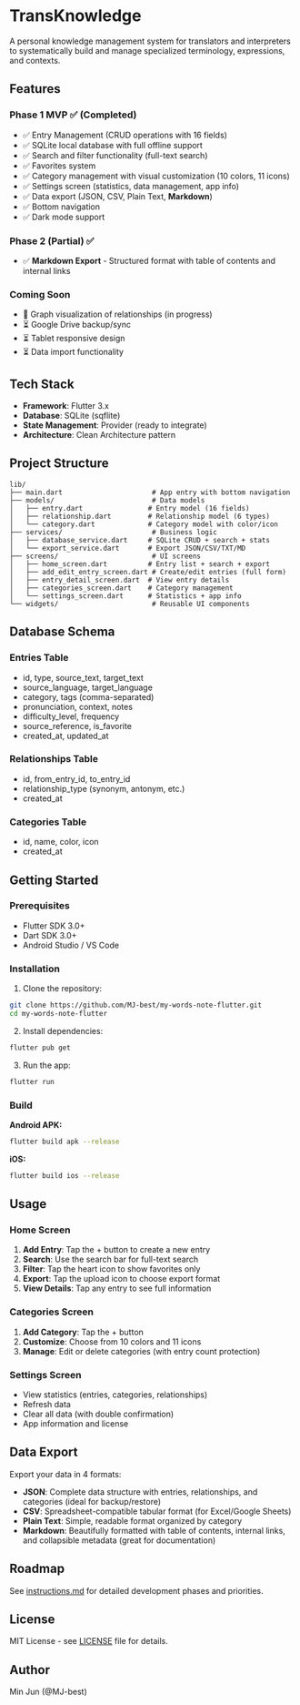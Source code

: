 # TransKnowledge

A personal knowledge management system for translators and interpreters to systematically build and manage specialized terminology, expressions, and contexts.

## Features

### Phase 1 MVP ✅ (Completed)
- ✅ Entry Management (CRUD operations with 16 fields)
- ✅ SQLite local database with full offline support
- ✅ Search and filter functionality (full-text search)
- ✅ Favorites system
- ✅ Category management with visual customization (10 colors, 11 icons)
- ✅ Settings screen (statistics, data management, app info)
- ✅ Data export (JSON, CSV, Plain Text, **Markdown**)
- ✅ Bottom navigation
- ✅ Dark mode support

### Phase 2 (Partial) ✅
- ✅ **Markdown Export** - Structured format with table of contents and internal links

### Coming Soon
- 🚧 Graph visualization of relationships (in progress)
- ⏳ Google Drive backup/sync
- ⏳ Tablet responsive design
- ⏳ Data import functionality

## Tech Stack

- **Framework**: Flutter 3.x
- **Database**: SQLite (sqflite)
- **State Management**: Provider (ready to integrate)
- **Architecture**: Clean Architecture pattern

## Project Structure

```
lib/
├── main.dart                      # App entry with bottom navigation
├── models/                        # Data models
│   ├── entry.dart                # Entry model (16 fields)
│   ├── relationship.dart         # Relationship model (6 types)
│   └── category.dart             # Category model with color/icon
├── services/                      # Business logic
│   ├── database_service.dart     # SQLite CRUD + search + stats
│   └── export_service.dart       # Export JSON/CSV/TXT/MD
├── screens/                       # UI screens
│   ├── home_screen.dart          # Entry list + search + export
│   ├── add_edit_entry_screen.dart # Create/edit entries (full form)
│   ├── entry_detail_screen.dart  # View entry details
│   ├── categories_screen.dart    # Category management
│   └── settings_screen.dart      # Statistics + app info
└── widgets/                       # Reusable UI components
```

## Database Schema

### Entries Table
- id, type, source_text, target_text
- source_language, target_language
- category, tags (comma-separated)
- pronunciation, context, notes
- difficulty_level, frequency
- source_reference, is_favorite
- created_at, updated_at

### Relationships Table
- id, from_entry_id, to_entry_id
- relationship_type (synonym, antonym, etc.)
- created_at

### Categories Table
- id, name, color, icon
- created_at

## Getting Started

### Prerequisites
- Flutter SDK 3.0+
- Dart SDK 3.0+
- Android Studio / VS Code

### Installation

1. Clone the repository:
```bash
git clone https://github.com/MJ-best/my-words-note-flutter.git
cd my-words-note-flutter
```

2. Install dependencies:
```bash
flutter pub get
```

3. Run the app:
```bash
flutter run
```

### Build

**Android APK:**
```bash
flutter build apk --release
```

**iOS:**
```bash
flutter build ios --release
```

## Usage

### Home Screen
1. **Add Entry**: Tap the + button to create a new entry
2. **Search**: Use the search bar for full-text search
3. **Filter**: Tap the heart icon to show favorites only
4. **Export**: Tap the upload icon to choose export format
5. **View Details**: Tap any entry to see full information

### Categories Screen
1. **Add Category**: Tap the + button
2. **Customize**: Choose from 10 colors and 11 icons
3. **Manage**: Edit or delete categories (with entry count protection)

### Settings Screen
- View statistics (entries, categories, relationships)
- Refresh data
- Clear all data (with double confirmation)
- App information and license

## Data Export

Export your data in 4 formats:

- **JSON**: Complete data structure with entries, relationships, and categories (ideal for backup/restore)
- **CSV**: Spreadsheet-compatible tabular format (for Excel/Google Sheets)
- **Plain Text**: Simple, readable format organized by category
- **Markdown**: Beautifully formatted with table of contents, internal links, and collapsible metadata (great for documentation)

## Roadmap

See [instructions.md](instructions.md) for detailed development phases and priorities.

## License

MIT License - see [LICENSE](LICENSE) file for details.

## Author

Min Jun (@MJ-best)
